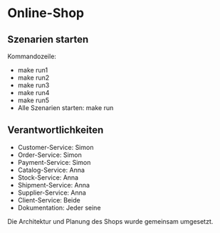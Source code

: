 # Online-Shop

## Szenarien starten

Kommandozeile:
- make run1
- make run2
- make run3
- make run4
- make run5
- Alle Szenarien starten: make run

## Verantwortlichkeiten 

- Customer-Service: Simon
- Order-Service: Simon 
- Payment-Service: Simon
- Catalog-Service: Anna
- Stock-Service: Anna
- Shipment-Service: Anna
- Supplier-Service: Anna
- Client-Service: Beide
- Dokumentation: Jeder seine 

Die Architektur und Planung des Shops wurde gemeinsam umgesetzt.
